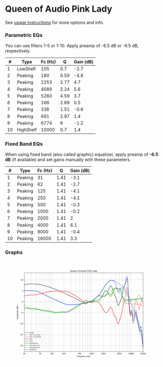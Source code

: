 # Queen of Audio Pink Lady
See [usage instructions](https://github.com/jaakkopasanen/AutoEq#usage) for more options and info.

### Parametric EQs
You can use filters 1-5 or 1-10. Apply preamp of -6.5 dB or -6.5 dB, respectively.

|   # | Type      |   Fc (Hz) |    Q |   Gain (dB) |
|-----|-----------|-----------|------|-------------|
|   1 | LowShelf  |       105 | 0.7  |        -2.7 |
|   2 | Peaking   |       180 | 0.59 |        -4.8 |
|   3 | Peaking   |      2253 | 2.77 |         4.7 |
|   4 | Peaking   |      4089 | 2.24 |         5.6 |
|   5 | Peaking   |      5260 | 4.59 |         3.7 |
|   6 | Peaking   |       166 | 2.69 |         0.5 |
|   7 | Peaking   |       336 | 1.51 |        -0.6 |
|   8 | Peaking   |       691 | 2.97 |         1.4 |
|   9 | Peaking   |      6774 | 6    |        -1.2 |
|  10 | HighShelf |     10000 | 0.7  |         1.4 |

### Fixed Band EQs
When using fixed band (also called graphic) equalizer, apply preamp of **-6.5 dB** (if available) and set gains manually with these parameters.

|   # | Type    |   Fc (Hz) |    Q |   Gain (dB) |
|-----|---------|-----------|------|-------------|
|   1 | Peaking |        31 | 1.41 |        -3.1 |
|   2 | Peaking |        62 | 1.41 |        -2.7 |
|   3 | Peaking |       125 | 1.41 |        -4.1 |
|   4 | Peaking |       250 | 1.41 |        -4.1 |
|   5 | Peaking |       500 | 1.41 |        -0.3 |
|   6 | Peaking |      1000 | 1.41 |        -0.2 |
|   7 | Peaking |      2000 | 1.41 |         2   |
|   8 | Peaking |      4000 | 1.41 |         6.1 |
|   9 | Peaking |      8000 | 1.41 |        -0.4 |
|  10 | Peaking |     16000 | 1.41 |         3.3 |

### Graphs
![](./Queen%20of%20Audio%20Pink%20Lady.png)
